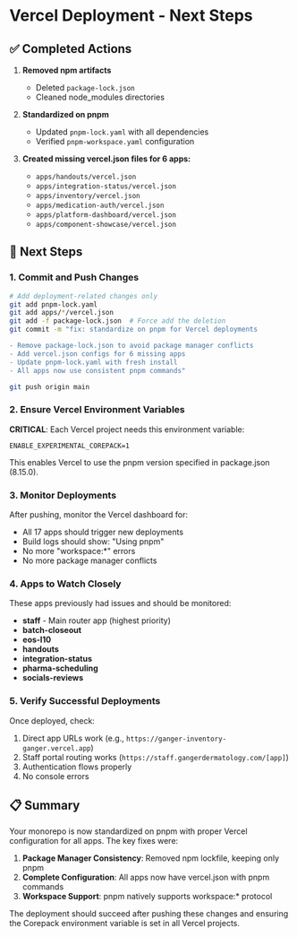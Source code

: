 # Vercel Deployment - Next Steps

## ✅ Completed Actions

1. **Removed npm artifacts**
   - Deleted `package-lock.json` 
   - Cleaned node_modules directories

2. **Standardized on pnpm**
   - Updated `pnpm-lock.yaml` with all dependencies
   - Verified `pnpm-workspace.yaml` configuration

3. **Created missing vercel.json files for 6 apps:**
   - `apps/handouts/vercel.json`
   - `apps/integration-status/vercel.json`
   - `apps/inventory/vercel.json`
   - `apps/medication-auth/vercel.json`
   - `apps/platform-dashboard/vercel.json`
   - `apps/component-showcase/vercel.json`

## 🚀 Next Steps

### 1. Commit and Push Changes
```bash
# Add deployment-related changes only
git add pnpm-lock.yaml
git add apps/*/vercel.json
git add -f package-lock.json  # Force add the deletion
git commit -m "fix: standardize on pnpm for Vercel deployments

- Remove package-lock.json to avoid package manager conflicts
- Add vercel.json configs for 6 missing apps
- Update pnpm-lock.yaml with fresh install
- All apps now use consistent pnpm commands"

git push origin main
```

### 2. Ensure Vercel Environment Variables

**CRITICAL**: Each Vercel project needs this environment variable:
```
ENABLE_EXPERIMENTAL_COREPACK=1
```

This enables Vercel to use the pnpm version specified in package.json (8.15.0).

### 3. Monitor Deployments

After pushing, monitor the Vercel dashboard for:
- All 17 apps should trigger new deployments
- Build logs should show: "Using pnpm"
- No more "workspace:*" errors
- No more package manager conflicts

### 4. Apps to Watch Closely

These apps previously had issues and should be monitored:
- **staff** - Main router app (highest priority)
- **batch-closeout**
- **eos-l10**
- **handouts**
- **integration-status**
- **pharma-scheduling**
- **socials-reviews**

### 5. Verify Successful Deployments

Once deployed, check:
1. Direct app URLs work (e.g., `https://ganger-inventory-ganger.vercel.app`)
2. Staff portal routing works (`https://staff.gangerdermatology.com/[app]`)
3. Authentication flows properly
4. No console errors

## 📋 Summary

Your monorepo is now standardized on pnpm with proper Vercel configuration for all apps. The key fixes were:

1. **Package Manager Consistency**: Removed npm lockfile, keeping only pnpm
2. **Complete Configuration**: All apps now have vercel.json with pnpm commands
3. **Workspace Support**: pnpm natively supports workspace:* protocol

The deployment should succeed after pushing these changes and ensuring the Corepack environment variable is set in all Vercel projects.